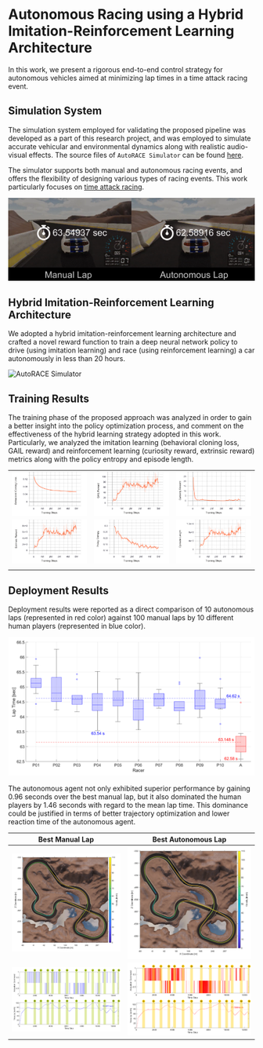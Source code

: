 # Autonomous Racing using a Hybrid Imitation-Reinforcement Learning Architecture

In this work, we present a rigorous end-to-end control strategy for autonomous vehicles aimed at minimizing lap times in a time attack racing event.

## Simulation System

The simulation system employed for validating the proposed pipeline was developed as a part of this research project, and was employed to simulate accurate vehicular and environmental dynamics along with realistic audio-visual effects. The source files of `AutoRACE Simulator` can be found [here](https://github.com/Tinker-Twins/AutoRACE-Simulator).

The simulator supports both manual and autonomous racing events, and offers the flexibility of designing various types of racing events. This work particularly focuses on [time attack racing](https://en.wikipedia.org/wiki/Time_trial).

![AutoRACE Simulator](https://github.com/Tinker-Twins/Autonomous_Racing_Using_Hybrid_Learning/blob/main/Media/Human_vs_AI.png)

## Hybrid Imitation-Reinforcement Learning Architecture 

We adopted a hybrid imitation-reinforcement learning architecture and crafted a novel reward function to train a deep neural network policy to drive (using imitation learning) and race (using reinforcement learning) a car autonomously in less than 20 hours.

![AutoRACE Simulator](https://github.com/Tinker-Twins/Autonomous_Racing_Using_Hybrid_Learning/blob/main/Media/Figure_1.png)

## Training Results

The training phase of the proposed approach was analyzed in order to gain a better insight into the policy optimization process, and comment on the effectiveness of the hybrid learning strategy adopted in this work. Particularly, we analyzed the imitation learning (behavioral cloning loss, GAIL reward)
and reinforcement learning (curiosity reward, extrinsic reward) metrics along with the policy entropy and episode length.

|                    |                     |                     |
|:------------------:|:-------------------:|:-------------------:|
| ![Behavioral Cloning Loss](https://github.com/Tinker-Twins/Autonomous_Racing_Using_Hybrid_Learning/blob/main/Media/Figure_2a.png) | ![GAIL Reward](https://github.com/Tinker-Twins/Autonomous_Racing_Using_Hybrid_Learning/blob/main/Media/Figure_2b.png) | ![Curiosity Reward](https://github.com/Tinker-Twins/Autonomous_Racing_Using_Hybrid_Learning/blob/main/Media/Figure_2c.png) |
| ![Extrinsic Reward](https://github.com/Tinker-Twins/Autonomous_Racing_Using_Hybrid_Learning/blob/main/Media/Figure_2d.png) | ![Policy Entropy](https://github.com/Tinker-Twins/Autonomous_Racing_Using_Hybrid_Learning/blob/main/Media/Figure_2e.png) | ![Episode Length](https://github.com/Tinker-Twins/Autonomous_Racing_Using_Hybrid_Learning/blob/main/Media/Figure_2f.png) |
|                    |                     |                     |

## Deployment Results

Deployment results were reported as a direct comparison of 10 autonomous laps (represented in red color) against 100 manual laps by 10 different human players (represented in blue color).

![Human Players vs Autonomous Agent](https://github.com/Tinker-Twins/Autonomous_Racing_Using_Hybrid_Learning/blob/main/Media/Figure_3.png)

The autonomous agent not only exhibited superior performance by gaining 0.96 seconds over the best manual lap, but it also dominated the human players by 1.46 seconds with regard to the mean lap time. This dominance could be justified in terms of better trajectory optimization and lower reaction time of the autonomous agent.

| Best Manual Lap | Best Autonomous Lap |
| :--------------:| :-----------------: |
| ![Best Manual Lap Trajectory](https://github.com/Tinker-Twins/Autonomous_Racing_Using_Hybrid_Learning/blob/main/Media/Figure_4a.png) | ![Best Autonomous Lap Trajectory](https://github.com/Tinker-Twins/Autonomous_Racing_Using_Hybrid_Learning/blob/main/Media/Figure_4b.png) |
| ![Best Manual Lap Controls](https://github.com/Tinker-Twins/Autonomous_Racing_Using_Hybrid_Learning/blob/main/Media/Figure_5a.png) | ![Best Autonomous Lap Controls](https://github.com/Tinker-Twins/Autonomous_Racing_Using_Hybrid_Learning/blob/main/Media/Figure_5b.png) |
